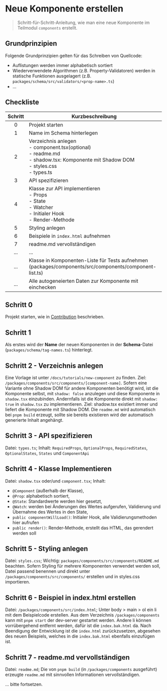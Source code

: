 # Neue Komponente erstellen

> Schritt-für-Schritt-Anleitung, wie man eine neue Komponente im Teilmodul `components` erstellt.

## Grundprinzipien

Folgende Grundprinzipien gelten für das Schreiben von Quellcode:

- Auflistungen werden immer alphabetisch sortiert
- Wiederverwendete Algorithmen (z.B. Property-Validatoren) werden in statische Funktionen ausgelagert (z.B. `packages/schema/src/validators/<prop-name>.ts`)
- ...

## Checkliste

| Schritt | Kurzbeschreibung                                                                                                                         |
|:-------:|------------------------------------------------------------------------------------------------------------------------------------------|
|    0    | Projekt starten                                                                                                                          |
|    1    | Name im Schema hinterlegen                                                                                                               |
|    2    | Verzeichnis anlegen<br>- component.tsx(optional)<br>- readme.md<br>- shadow.tsx: Komponente mit Shadow DOM<br>- styles.css<br>- types.ts |
|    3    | API spezifizieren                                                                                                                        |
|    4    | Klasse zur API implementieren<br>- Props<br>- State<br>- Watcher<br>- Initialer Hook<br>- Render-Methode                                 |
|    5    | Styling anlegen                                                                                                                          |
|    6    | Beispiele in `index.html` aufnehmen                                                                                                      |
|    7    | readme.md vervollständigen                                                                                                               |
|   ...   | ...                                                                                                                                      |
|   ...   | Klasse in Komponenten-Liste für Tests aufnehmen (packages/components/src/components/component-list.ts)                                   |
|   ...   | Alle autogeneierten Daten zur Komponente mit einchecken                                                                                  |

## Schritt 0

Projekt starten, wie in [Contribution](../../CONTRIBUTING.md) beschrieben.

## Schritt 1

Als erstes wird der **Name** der neuen Komponenten in der **Schema**-Datei (`packages/schema/tag-names.ts`) hinterlegt.

## Schritt 2 - Verzeichnis anlegen

Eine Vorlage ist unter `/docs/tutorials/new-component` zu finden. Ziel: `/packages/components/src/components/[component-name]`.
Sofern eine Variante ohne Shadow DOM für andere Komponenten benötigt wird, ist die Komponente selbst, mit `shadow: false` anzulegen und diese Komponente in `shadow.tsx` einzubinden.
Andernfalls ist die Komponente direkt mit `shadow: true` in `shadow.tsx` zu implementieren.
Ziel: shadow.tsx existiert immer und liefert die Komponente mit Shadow DOM.
Die `readme.md` wird automatisch bei `pnpm build` erzeugt, sollte sie bereits existieren wird der automatisch generierte Inhalt angehängt.

## Schritt 3 - API spezifizieren

Datei: `types.ts`;
Inhalt: `RequiredProps`, `OptionalProps`, `RequiredStates`, `OptionalStates`, `States` und `ComponentApi`

## Schritt 4 - Klasse Implementieren

Datei: `shadow.tsx` oder/und `component.tsx`;
Inhalt:

- `@Component` (außerhalb der Klasse),
- `@Prop`: alphabetisch sortiert,
- `@State`: Standardwerte werden hier gesetzt,
- `@Watch`: werden bei Änderungen des Wertes aufgerufen, Validierung und Übernahme des Wertes in den State,
- `public componentWillLoad()`: Initialer Hook, alle Validierungsmethoden hier aufrufen
- `public render()`: Render-Methode, erstellt das HTML, das gerendert werden soll

## Schritt 5 - Styling anlegen

Datei: `styles.css`;
Wichtig: `packages/components/src/components/README.md` beachten.
Sofern Styling für mehrere Komponenten verwendet werden soll, Datei passend benennen und direkt unter `/packages/components/src/components/` erstellen und in styles.css importieren.

## Schritt 6 - Beispiel in index.html erstellen

Datei: `/packages/components/src/index.html`;
Unter body > main > ol ein li mit dem Beispielcode erstellen.
Aus dem Verzeichnis `/packages/components` kann mit `pnpm start` der dev-server gestartet werden.
Andere li können vorrübergehend entfernt werden, dafür ist die `index.bak.html` da.
Nach Beendigung der Entwicklung ist die `index.html` zurückzusetzen, abgesehen des neuen Beispiels, welches in die `index.bak.html` ebenfalls einzufügen ist.

## Schritt 7 - readme.md vervollständigen

Datei: `readme.md`;
Die von `pnpm build` (in `/packages/components` ausgeführt) erzeugte `readme.md` mit sinnvollen Informationen vervollständigen.

... bitte fortsetzen.
